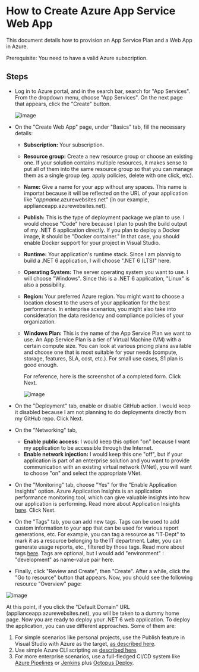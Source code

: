 # How to Create Azure App Service Web App
This document details how to provision an App Service Plan and a Web App in Azure.

Prerequisite:  You need to have a valid Azure subscription.

## Steps
- Log in to Azure portal, and in the search bar, search for "App Services".  From the dropdown menu, choose "App Services".  On the next page that appears, click the "Create" button.
    
    ![image](https://user-images.githubusercontent.com/68135957/223549712-6a311a75-8ad6-4957-976e-b249fb67dedc.png)

- On the "Create Web App" page, under "Basics" tab, fill the necessary details:
  - **Subscription:**  Your subscription.
  - **Resource group:** Create a new resource group or choose an existing one.  If your solution contains multiple resources, it makes sense to put all of them into the same resource group so that you can manage them as a single group (eg. apply policies, delete with one click, etc).
  - **Name:** Give a name for your app without any spaces.  This name is importat because it will be reflected on the URL of your application like "*appname*.azurewebsites.net" (in our example, applianceapp.azurewebsites.net).
  - **Publish:** This is the type of deployment package we plan to use. I would choose "Code" here because I plan to push the build output of my .NET 6 application directly. If you plan to deploy a Docker image, it should be "Docker container."  In that case, you should enable Docker support for your project in Visual Studio.
  - **Runtime:** Your application's runtime stack.  Since I am plannig to build a .NET 6 application, I will choose ".NET 6 (LTS)" here.
  - **Operating System:** The server operating system you want to use. I will choose "Windows".  Since this is a .NET 6 application, "Linux" is also a possibility.
  - **Region:** Your preferred Azure region.  You might want to choose a location closest to the users of your application for the best performance.  In enterprise scenarios, you might also take into consideration the data residency and compliance policies of your organization.
  - **Windows Plan:** This is the name of the App Service Plan we want to use.  An App Service Plan is a tier of Virtual Machine (VM) with a certain compute size.  You can look at various pricing plans available and choose one that is most suitable for your needs (compute, storage, features, SLA, cost, etc.).  For small use cases, S1 plan is good enough.
   

    For reference, here is the screenshot of a completed form.  Click Next.

    ![image](https://user-images.githubusercontent.com/68135957/223555714-c5648e45-9cea-47e7-8a52-500a37fa7edc.png)

 - On the "Deployment" tab, enable or disable GitHub action.  I would keep it disabled because I am not planning to do deployments directly from my GitHub repo.  Click Next.
 - On the "Networking" tab, 
   - **Enable public access:** I would keep this option "on" because I want my application to be accessible through the Internet.  
   - **Enable network injection:** I would keep this one "off", but if your application is part of an enterprise solution and you want to provide communication with an existing virtual network (VNet), you will want to choose "on" and select the appropriate VNet.
- On the "Monitoring" tab, choose "Yes" for the "Enable Application Insights" option. Azure Application Insights is an application performance monitoring tool, which can give valuable insights into how our application is performing.  Read more about Application Insights [here](https://learn.microsoft.com/en-us/azure/azure-monitor/app/app-insights-overview?tabs=net).  Click Next.
- On the "Tags" tab, you can add new tags. Tags can be used to add custom information to your app that can be used for various report generations, etc.  For example, you can tag a resource as "IT-Dept" to mark it as a resource belonging to the IT department.  Later, you can generate usage reports, etc., filtered by those tags.  Read more about tags [here](https://learn.microsoft.com/en-us/azure/azure-resource-manager/management/tag-resources?tabs=json).  Tags are optional, but I would add "environment" : "development" as name-value pair here.  
- Finally, click "Review and Create", then "Create". After a while, click the "Go to resource" button that appears. Now, you should see the following resource "Overview" page:

![image](https://user-images.githubusercontent.com/68135957/223563755-a2e236be-a022-4711-8c95-17a79ef1959f.png)


At this point, if you click the "Default Domain" URL (applianceapp.azurewebsites.net), you will be taken to a dummy home page.  Now you are ready to deploy your .NET 6 web application. To deploy the application, you can use different approaches.  Some of them are:
1. For simple scenarios like personal projects, use the Publish feature in Visual Studio with Azure as the target, [as described here](https://learn.microsoft.com/en-us/azure/app-service/quickstart-dotnetcore?tabs=net60&pivots=development-environment-vs).
2. Use simple Azure CLI scripting as [described here](https://medium.com/@nejimon.raveendran/automate-deployment-of-azure-web-apps-using-azure-cli-and-powershell-adbcaa06e236). 
3. For more enterprise scenarios, use a full-fledged CI/CD system like [Azure Pipelines](https://learn.microsoft.com/en-us/azure/devops/pipelines/get-started/what-is-azure-pipelines?view=azure-devops) or [Jenkins](https://www.jenkins.io/) plus [Octopus Deploy](https://octopus.com/).
